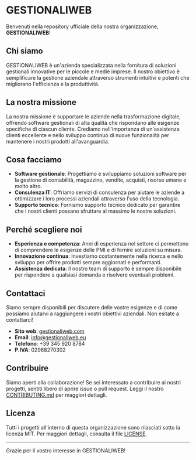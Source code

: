 # GESTIONALIWEB

Benvenuti nella repository ufficiale della nostra organizzazione, **GESTIONALIWEB**!

## Chi siamo

GESTIONALIWEB è un'azienda specializzata nella fornitura di soluzioni gestionali innovative per le piccole e medie imprese. Il nostro obiettivo è semplificare la gestione aziendale attraverso strumenti intuitivi e potenti che migliorano l'efficienza e la produttività.

## La nostra missione

La nostra missione è supportare le aziende nella trasformazione digitale, offrendo software gestionali di alta qualità che rispondano alle esigenze specifiche di ciascun cliente. Crediamo nell'importanza di un'assistenza clienti eccellente e nello sviluppo continuo di nuove funzionalità per mantenere i nostri prodotti all'avanguardia.

## Cosa facciamo

- **Software gestionale**: Progettiamo e sviluppiamo soluzioni software per la gestione di contabilità, magazzino, vendite, acquisti, risorse umane e molto altro.
- **Consulenza IT**: Offriamo servizi di consulenza per aiutare le aziende a ottimizzare i loro processi aziendali attraverso l'uso della tecnologia.
- **Supporto tecnico**: Forniamo supporto tecnico dedicato per garantire che i nostri clienti possano sfruttare al massimo le nostre soluzioni.

## Perché scegliere noi

- **Esperienza e competenza**: Anni di esperienza nel settore ci permettono di comprendere le esigenze delle PMI e di fornire soluzioni su misura.
- **Innovazione continua**: Investiamo costantemente nella ricerca e nello sviluppo per offrire prodotti sempre aggiornati e performanti.
- **Assistenza dedicata**: Il nostro team di supporto è sempre disponibile per rispondere a qualsiasi domanda e risolvere eventuali problemi.

## Contattaci

Siamo sempre disponibili per discutere delle vostre esigenze e di come possiamo aiutarvi a raggiungere i vostri obiettivi aziendali. Non esitate a contattarci!

- **Sito web**: [gestionaliweb.com](https://www.gestionaleweb.com)
- **Email**: info@gestionaliweb.eu
- **Telefono**: +39 345 920 8784
- **P.IVA**: 02968270302

## Contribuire

Siamo aperti alla collaborazione! Se sei interessato a contribuire ai nostri progetti, sentiti libero di aprire issue o pull request. Leggi il nostro [CONTRIBUTING.md](CONTRIBUTING.md) per maggiori dettagli.

## Licenza

Tutti i progetti all'interno di questa organizzazione sono rilasciati sotto la licenza MIT. Per maggiori dettagli, consulta il file [LICENSE](LICENSE).

---

Grazie per il vostro interesse in GESTIONALIWEB!
